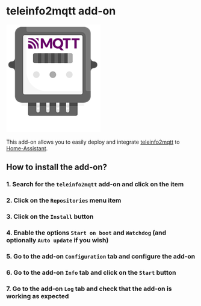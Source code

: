 # teleinfo2mqtt add-on

![](https://github.com/fmartinou/teleinfo2mqtt/raw/master/docs/teleinfo2mqtt-logo-250.png)

This add-on allows you to easily deploy and integrate [teleinfo2mqtt](https://fmartinou.github.io/teleinfo2mqtt/) to [Home-Assistant](https://www.home-assistant.io/).

## How to install the add-on?

### 1. Search for the `teleinfo2mqtt` add-on and click on the item

### 2. Click on the `Repositories` menu item

### 3. Click on the `Install` button

### 4. Enable the options `Start on boot` and `Watchdog` (and optionally `Auto update` if you wish)

### 5. Go to the add-on `Configuration` tab and configure the add-on

### 6. Go to the add-on `Info` tab and click on the `Start` button

### 7. Go to the add-on `Log` tab and check that the add-on is working as expected
